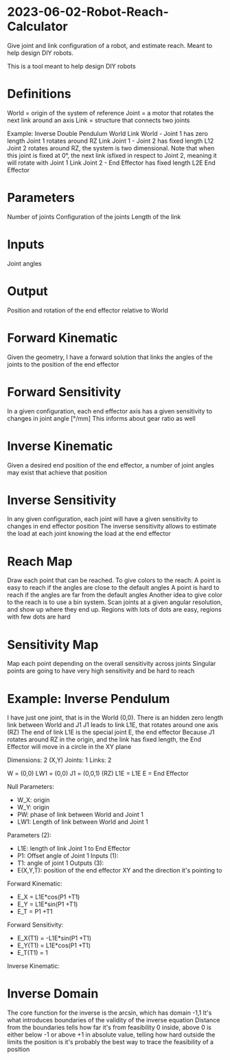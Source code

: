 # 2023-06-02-Robot-Reach-Calculator
Give joint and link configuration of a robot, and estimate reach. Meant to help design DIY robots.

This is a tool meant to help design DIY robots

# Definitions
World = origin of the system of reference
Joint = a motor that rotates the next link around an axis
Link = structure that connects two joints

Example: Inverse Double Pendulum
World
Link World - Joint 1 has zero length
Joint 1 rotates around RZ
Link Joint 1 - Joint 2 has fixed length L12
Joint 2 rotates around RZ, the system is two dimensional. Note that when this joint is fixed at 0°, the next link isfixed in respect to Joint 2, meaning it will rotate with Joint 1
Link Joint 2 - End Effector has fixed length L2E
End Effector

# Parameters
Number of joints
Configuration of the joints
Length of the link

# Inputs
Joint angles

# Output
Position and rotation of the end effector relative to World

# Forward Kinematic
Given the geometry, I have a forward solution that links the angles of the joints to the position of the end effector

# Forward Sensitivity
In a given configuration, each end effector axis has a given sensitivity to changes in joint angle [°/mm]
This informs about gear ratio as well

# Inverse Kinematic
Given a desired end position of the end effector, a number of joint angles may exist that achieve that position

# Inverse Sensitivity
In any given configuration, each joint will have a given sensitivity to changes in end effector position
The inverse sensitivity allows to estimate the load at each joint knowing the load at the end effector

# Reach Map
Draw each point that can be reached.
To give colors to the reach:
A point is easy to reach if the angles are close to the default angles
A point is hard to reach if the angles are far from the default angles
Another idea to give color to the reach is to use a bin system.
Scan joints at a given angular resolution, and show up where they end up.
Regions with lots of dots are easy, regions with few dots are hard

# Sensitivity Map
Map each point depending on the overall sensitivity across joints
Singular points are going to have very high sensitivity and be hard to reach

# Example: Inverse Pendulum
I have just one joint, that is in the World (0,0). There is an hidden zero length link between World and J1
J1 leads to link L1E, that rotates around one axis (RZ)
The end of link L1E is the special joint E, the end effector
Because J1 rotates around RZ in the origin, and the link has fixed length, the End Effector will move in a circle in the XY plane

Dimensions: 2 (X,Y)
Joints: 1
Links: 2

W = (0,0)
LW1 = (0,0)
J1 = (0,0,1) (RZ)
L1E = L1E
E = End Effector

Null Parameters:
- W_X: origin
- W_Y: origin
- PW: phase of link between World and Joint 1
- LW1: Length of link between World and Joint 1

Parameters (2):
- L1E: length of link Joint 1 to End Effector
- P1: Offset angle of Joint 1
Inputs (1):
- T1: angle of joint 1
Outputs (3):
- E(X,Y,T): position of the end effector XY and the direction it's pointing to

Forward Kinematic:
- E_X = L1E*cos(P1 +T1)
- E_Y = L1E*sin(P1 +T1)
- E_T = P1 +T1

Forward Sensitivity:
- E_X(T1) = -L1E*sin(P1 +T1)
- E_Y(T1) = L1E*cos(P1 +T1)
- E_T(T1) = 1

Inverse Kinematic:

# Inverse Domain
The core function for the inverse is the arcsin, which has domain -1,1
It's what introduces boundaries of the validity of the inverse equation
Distance from the boundaries tells how far it's from feasibility
0 inside, above 0 is either below -1 or above +1 in absolute value, telling how hard outside the limits the position is
it's probably the best way to trace the feasibility of a position


